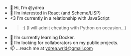 - 👋 Hi, I’m @ydrea
- 👀 I’m interested in React (and Scheme/LISP)
- <3 I'm currently in a relationship with JavaScript
- >:) (I will admit cheating with Python on occasion...)
- 🌱 I’m currently learning Docker.
- 💞️ I’m looking for collaborators on my public projects.
- 📫 ...reach me at ydrea.wrld@gmail.com

<!---
ydrea/ydrea is a ✨ special ✨ repository because its `README.md` (this file) appears on your GitHub profile.
You can click the Preview link to take a look at your changes.
--->
